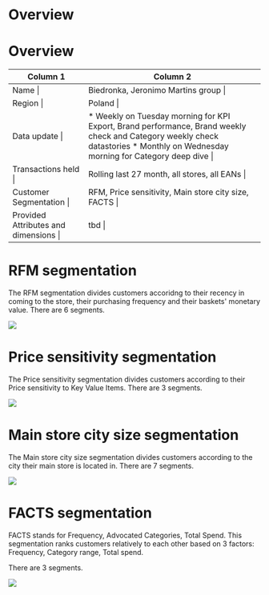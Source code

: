 # Overview

# Overview

| Column 1 | Column 2 |
| --- | --- |
| Name \| | Biedronka, Jeronimo Martins group \| |
| Region \| | Poland \| |
| Data update \| | * Weekly on Tuesday morning for KPI Export, Brand performance, Brand weekly check and Category weekly check datastories * Monthly on Wednesday morning for Category deep dive \| |
| Transactions held \| | Rolling last 27 month, all stores, all EANs \| |
| Customer Segmentation \| | RFM, Price sensitivity, Main store city size, FACTS \| |
| Provided Attributes and dimensions \| | tbd \| |

# RFM segmentation

The RFM segmentation divides customers accoridng to their recency in coming to the store, their purchasing frequency and their baskets' monetary value. There are 6 segments.

![](images/1742833508901.png)

# 

# Price sensitivity segmentation

The Price sensitivity segmentation divides customers according to their Price sensitivity to Key Value Items. There are 3 segments.

![](images/1742833271904.png)

# 

# Main store city size segmentation

The Main store city size segmentation divides customers according to the city their main store is located in. There are 7 segments.

![](images/1742833118329.png)

# 

# FACTS segmentation

FACTS stands for Frequency, Advocated Categories, Total Spend. This segmentation ranks customers relatively to each other based on 3 factors: Frequency, Category range, Total spend.

There are 3 segments.

![](images/1742834936827.png)
